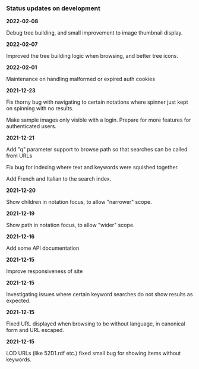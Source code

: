 ### Status updates on development

**2022-02-08**

Debug tree building, and small improvement to image thumbnail display.

**2022-02-07**

Improved the tree building logic when browsing, and better tree icons.

**2022-02-01**

Maintenance on handling malformed or expired auth cookies

**2021-12-23**

Fix thorny bug with navigating to certain notations where spinner just kept on spinning with no results.

Make sample images only visible with a login. Prepare for more features for authenticated users.

**2021-12-21**

Add "q" parameter support to browse path so that searches can be called from URLs

Fix bug for indexing where text and keywords were squished together.

Add French and Italian to the search index.

**2021-12-20**

Show children in notation focus, to allow "narrower" scope.

**2021-12-19**

Show path in notation focus, to allow "wider" scope.

**2021-12-16**

Add some API documentation

**2021-12-15**

Improve responsiveness of site

**2021-12-15**

Investigating issues where certain keyword searches do not show results as expected.

**2021-12-15**

Fixed URL displayed when browsing to be without language, in canonical form and URL escaped.

**2021-12-15**

LOD URLs (like 52D1.rdf etc.) fixed small bug for showing items without keywords.
